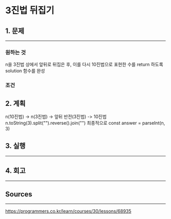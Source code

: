 # 3진법 뒤집기
## 1. 문제
***
### 원하는 것
n을 3진법 상에서 앞뒤로 뒤집은 후, 이를 다시 10진법으로 표현한 수를 return 하도록 solution 함수를 완성

### 조건

## 2. 계획
n(10진법) -> n(3진법) -> 앞뒤 반전(3진법) -> 10진법
n.toString(3).split("").reverse().join("")
최종적으로 const answer = parseInt(n, 3)

## 3. 실행
***
## 4. 회고
***

## Sources
***
https://programmers.co.kr/learn/courses/30/lessons/68935
